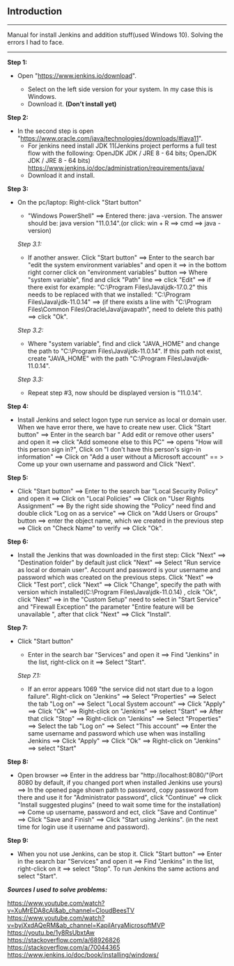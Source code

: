 Introduction
--
___
Manual for install Jenkins and addition stuff(used Windows 10). Solving the errors I had to face.
___

**Step 1:**
- Open "https://www.jenkins.io/download".

   * Select on the left side version for your system. In my case this is Windows. 
   * Download it. **(Don't install yet)**

**Step 2:**
- In the second step is open "https://www.oracle.com/java/technologies/downloads/#java11".
    * For jenkins need install JDK 11(Jenkins project performs a full test flow with the following: OpenJDK JDK / JRE 8 - 64 bits; OpenJDK JDK / JRE 8 - 64 bits) https://www.jenkins.io/doc/administration/requirements/java/  
    * Download it and install.

**Step 3:**
- On the pc/laptop: Right-click "Start button" 
  + "Windows PowerShell" ==> Entered there: java -version. The answer should be: java version "11.0.14".(or click: win + R ==> cmd ==> java -version)
  
  *Step 3.1:*
    * If another answer. Click "Start button" ==> Enter to the search bar "edit the system environment variables" and open it ==> in the bottom right corner click on "environment variables" button ==> Where "system variable", find and click "Path" line ==> click "Edit" ==> if there exist for example: "C:\Program Files\Java\jdk-17.0.2" this needs to be replaced with  that we installed: "C:\Program Files\Java\jdk-11.0.14" ==> (if there exists a line with "C:\Program Files\Common Files\Oracle\Java\javapath", need to delete this path) ==> click "Ok".

  *Step 3.2:*
    * Where "system variable", find and click "JAVA_HOME" and change the path to  "C:\Program Files\Java\jdk-11.0.14". If this path not exist, create "JAVA_HOME" with the path "C:\Program Files\Java\jdk-11.0.14".

  *Step 3.3:*
    * Repeat step #3, now  should be displayed version is "11.0.14".

**Step 4:**
- Install Jenkins and select logon type run service as local or domain user.  When we have error there, we have to create new user.  Click "Start button" ==> Enter in the search bar " Add edit or remove other users" and open it ==> click "Add someone else to this PC" ==> opens "How will this person sign in?", Click on "I don't have this person's sign-in information" ==> Click on "Add a user without a Microsoft account" == > Come up your own username and password and Click "Next".

**Step 5:**
- Click "Start button" ==> Enter to the search bar "Local Security Policy" and open it ==> Click on "Local Policies" ==> Click on "User Rights Assignment" ==> By the right side showing the "Policy" need find and double click "Log on as a service" ==> Click on "Add Users or Groups" button ==> enter the object name, which we created in the previous step ==> Click on "Check Name" to verify ==>  Click "Ok".

**Step 6:**
- Install the Jenkins that was downloaded in the first step:
Click "Next" ==> "Destination folder"  by default just click "Next" ==> Select "Run service as local or domain user". Account and password is your username and password which was created on the previous steps. Click "Next" ==> Click "Test port", click "Next" ==> Click "Change", specify the path with version which installed(C:\Program Files\Java\jdk-11.0.14) , clcik "Ok", click "Next" ==> in the "Custom Setup" need to select in "Start Service" and "Firewall Exception" the parameter "Entire feature will be unavailable ", after that click "Next" ==> Click "Install".

**Step 7:**
- Click "Start button" 
  + Enter in the search bar "Services" and open it ==> Find "Jenkins" in the list, right-click on it ==> Select "Start".
  
  *Step 7.1:* 
    * If an error appears 1069  "the service did not start due to a logon failure".  Right-click on "Jenkins" ==> Select "Properties" ==> Select the tab "Log on" ==> Select "Local System account" ==> Click "Apply" ==> Click "Ok" ==> Right-click on "Jenkins" ==> select "Start" ==> After that click "Stop" ==> Right-click on "Jenkins" ==> Select "Properties" ==> Select the tab "Log on" ==> Select "This account" ==> Enter the same username and password which use when was installing Jenkins ==> Click "Apply" ==> Click "Ok" ==> Right-click on "Jenkins" ==> select "Start"

**Step 8:**
- Open browser ==> Enter in the address bar "http://localhost:8080/"(Port 8080 by default, if you changed port when installed Jenkins use yours) ==> In the opened page shown path to password, copy password from there and use it for "Administrator password", click "Continue" ==> click "Install suggested plugins" (need to wait some time for the installation) ==> Come up username, password and ect, click "Save and Continue" ==> Click "Save and Finish" ==> Click "Start using Jenkins". (in the next time for login use it username and password).

**Step 9:**
- When you not use Jenkins, can be stop it. Click "Start button" ==> Enter in the search bar "Services" and open it ==> Find "Jenkins" in the list, right-click on it ==> select "Stop". To run Jenkins  the same actions and select "Start".


***Sources I used to solve problems:***

https://www.youtube.com/watch?v=XuMrEDA8cAI&ab_channel=CloudBeesTV    
https://www.youtube.com/watch?v=byjXxdAQeRM&ab_channel=KapilAryaMicrosoftMVP    
https://youtu.be/1y8RsUbxtAw    
https://stackoverflow.com/a/68926826    
https://stackoverflow.com/a/70044365    
https://www.jenkins.io/doc/book/installing/windows/ 